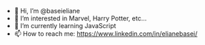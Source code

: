 - 👋 Hi, I’m @baseieliane
- 👀 I’m interested in Marvel, Harry Potter, etc...
- 🌱 I’m currently learning JavaScript
- 📫 How to reach me: https://www.linkedin.com/in/elianebasei/

<!---
baseieliane/baseieliane is a ✨ special ✨ repository because its `README.md` (this file) appears on your GitHub profile.
You can click the Preview link to take a look at your changes.
--->

